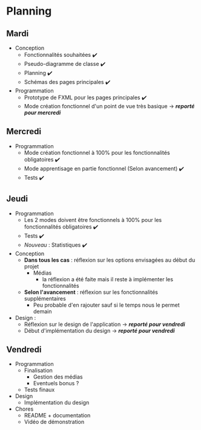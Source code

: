 # Planning 

## Mardi

- Conception
  - Fonctionnalités souhaitées :heavy_check_mark:
  - Pseudo-diagramme de classe :heavy_check_mark:
  - Planning :heavy_check_mark:
  - Schémas des pages principales :heavy_check_mark:
- Programmation 
  - Prototype de FXML pour les pages principales :heavy_check_mark:
  - Mode création fonctionnel d'un point de vue très basique &rarr; ***reporté pour mercredi***

## Mercredi

- Programmation
  - Mode création fonctionnel à 100% pour les fonctionnalités obligatoires :heavy_check_mark:
  - Mode apprentisage en partie fonctionnel (Selon avancement) :heavy_check_mark:
  - Tests :heavy_check_mark:

## Jeudi

- Programmation
  - Les 2 modes doivent être fonctionnels à 100% pour les fonctionnalités obligatoires :heavy_check_mark:
  - Tests :heavy_check_mark:
  - *Nouveau* : Statistiques :heavy_check_mark:
- Conception 
  - **Dans tous les cas** : réflexion sur les options envisagées au début du projet 
    - Médias 
      -  la réflexion a été faite mais il reste à implémenter les fonctionnalités
  - **Selon l'avancement** : réflexion sur les fonctionnalités supplémentaires
    - Peu probable d'en rajouter sauf si le temps nous le permet demain
- Design : 
  - Réflexion sur le design de l'application &rarr; ***reporté pour vendredi***
  - Début d'implémentation du design &rarr; ***reporté pour vendredi***
## Vendredi

- Programmation
  - Finalisation
    - Gestion des médias
    - Eventuels bonus ? 
  - Tests finaux
- Design 
  - Implémentation du design
- Chores
  - README + documentation
  - Vidéo de démonstration
